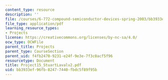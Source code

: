 ```yaml
---
content_type: resource
description: ''
file: /courses/6-772-compound-semiconductor-devices-spring-2003/bb3933ef96fb82477440fbdc5f89f95b_Project15_StuartLavalv2.pdf
file_type: application/pdf
learning_resource_types:
- Projects
license: https://creativecommons.org/licenses/by-nc-sa/4.0/
ocw_type: OCWFile
parent_title: Projects
parent_type: CourseSection
parent_uid: f4fb2470-9231-e24f-9e3e-7f3c0acf5f96
resourcetype: Document
title: Project15_StuartLavalv2.pdf
uid: bb3933ef-96fb-8247-7440-fbdc5f89f95b
---
```

